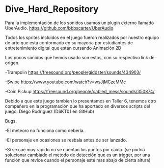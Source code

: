 # Dive_Hard_Repository

Para la implementación de los sonidos usamos un plugin externo llamado UberAudio.
https://github.com/bbbscarter/UberAudio

Todos los sprites incluidos en el juego fueron realizados por nuestro equipo de arte que está conformado en su mayoría por estudiantes de entretenimiento digital que están cursando Animación 2D

Los pocos sonidos que hemos usado son estos, con su respectivo link de origen.

-Trampolin
https://freesound.org/people/giddster/sounds/434903/

-Swipe
https://www.youtube.com/watch?v=wsJjMCzeMMc

-Coin Pickup 
https://freesound.org/people/cabled_mess/sounds/350874/

Debido a que este juego tambien lo presentamos en Taller 6, tenemos otro compañero en la programación que ha aportado en diversos scripts del juego. Diego Rodriguez (DSKT01 en GitHub)

Bugs.

-El meteoro no funciona como debería.

-El personaje en ocasiones se resbala antes de ser lanzado.

-Si se cae muy rapido no se cuentan los puntos por caida. (se podría solucionar cambiado el metodo de detección que es un trigger, por una función que revice cuando el personaje esté mas abajo de cierta altura)
 
